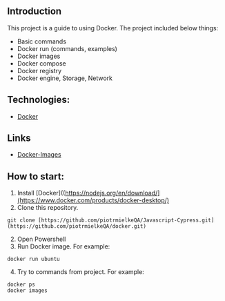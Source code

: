 ## Introduction
This project is a guide to using Docker. 
The project included below things: 
- Basic commands
- Docker run (commands, examples)
- Docker images 
- Docker compose
- Docker registry
- Docker engine, Storage, Network

## Technologies:
- [Docker](https://www.docker.com/)

## Links
- [Docker-Images](https://hub.docker.com/)

  
## How to start:
1. Install [Docker]((https://nodejs.org/en/download/](https://www.docker.com/products/docker-desktop/)
2. Clone this repository.

```
git clone [https://github.com/piotrmielkeQA/Javascript-Cypress.git](https://github.com/piotrmielkeQA/docker.git)

```
2. Open Powershell
3. Run Docker image. For example:

```
docker run ubuntu

```
4. Try to commands from project. For example:
```
docker ps
docker images
```


